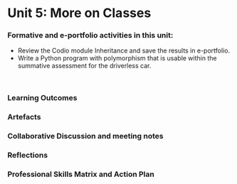 # Unit 5: More on Classes

### Formative and e-portfolio activities in this unit:
 - Review the Codio module Inheritance and save the results in e-portfolio. 
 - Write a Python program with polymorphism that is usable within the summative assessment for the driverless car.
</br>

### Learning Outcomes
### Artefacts
### Collaborative Discussion and meeting notes
### Reflections
### Professional Skills Matrix and Action Plan
